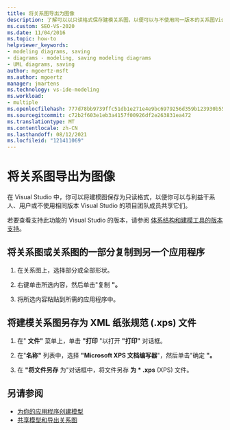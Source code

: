```yaml
---
title: 将关系图导出为图像
description: 了解可以以只读格式保存建模关系图，以便可以与不使用同一版本的关系图Visual Studio。
ms.custom: SEO-VS-2020
ms.date: 11/04/2016
ms.topic: how-to
helpviewer_keywords:
- modeling diagrams, saving
- diagrams - modeling, saving modeling diagrams
- UML diagrams, saving
author: mgoertz-msft
ms.author: mgoertz
manager: jmartens
ms.technology: vs-ide-modeling
ms.workload:
- multiple
ms.openlocfilehash: 777d78bb9739ffc51db1e271e4e9bc6979256d359b123930b5556705b9cad0f0
ms.sourcegitcommit: c72b2f603e1eb3a4157f00926df2e263831ea472
ms.translationtype: MT
ms.contentlocale: zh-CN
ms.lasthandoff: 08/12/2021
ms.locfileid: "121411069"
---
```

# <a name="export-diagrams-as-images"></a>将关系图导出为图像

在 Visual Studio 中，你可以将建模图保存为只读格式，以便你可以与利益干系人、用户或不使用相同版本 Visual Studio 的项目团队成员共享它们。

若要查看支持此功能的 Visual Studio 的版本，请参阅 [体系结构和建模工具的版本支持](../modeling/analyze-and-model-your-architecture.md#VersionSupport)。

## <a name="copy-a-diagram-or-part-of-a-diagram-to-another-application"></a>将关系图或关系图的一部分复制到另一个应用程序

1. 在关系图上，选择部分或全部形状。

2. 右键单击所选内容，然后单击"复制 **"。**

3. 将所选内容粘贴到所需的应用程序中。

## <a name="save-a-modeling-diagram-as-an-xml-paper-specification-xps-file"></a>将建模关系图另存为 XML 纸张规范 (.xps) 文件

1. 在" **文件"** 菜单上，单击 **"打印** "以打开 **"打印"** 对话框。

2. 在"**名称"** 列表中，选择 **"Microsoft XPS 文档编写器**"，然后单击"确定 **"。**

3. 在 **"将文件另存** 为"对话框中，将文件另存 **为 \* .xps** (XPS) 文件。

## <a name="see-also"></a>另请参阅

- [为你的应用程序创建模型](../modeling/create-models-for-your-app.md)
- [共享模型和导出关系图](../modeling/share-models-and-exporting-diagrams.md)
